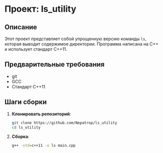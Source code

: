 # Проект: ls_utility

## Описание
Этот проект представляет собой упрощенную версию команды `ls`, которая выводит содержимое директории. Программа написана на C++ и использует стандарт C++11.

## Предварительные требования

- git
- GCC
- Стандарт C++11

## Шаги сборки

1. **Клонировать репозиторий**:

   ```bash
   git clone https://github.com/Nepatrop/ls_utility
   cd ls_utility
   ```

2. **Сборка**:

    ```bash
    g++ -std=c++11 -o ls main.cpp
    ```
